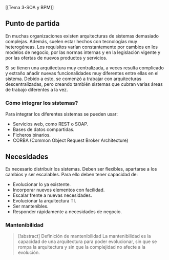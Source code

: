 [[Tema 3-SOA y BPM]]

## Punto de partida
En muchas organizaciones existen arquitecturas de sistemas demasiado complejas. Además, suelen estar hechos con tecnologías muy heterogéneas. Los requisitos varían constantemente por cambios en los modelos de negocio, por las normas internas y en la legislación vigente y por las ofertas de nuevos productos y servicios.

Si se tienen una arquitectura muy centralizada, a veces resulta complicado y extraño añadir nuevas funcionalidades muy diferentes entre ellas en el sistema. Debido a esto, se comenzó a trabajar con arquitecturas descentralizadas, pero creando también sistemas que cubran varias áreas de trabajo diferentes a la vez.

### Cómo integrar los sistemas?
Para integrar los diferentes sistemas se pueden usar:
+ Servicios web, como REST o SOAP.
+ Bases de datos compartidas.
+ Ficheros binarios.
+ CORBA (Common Object Request Broker Architecture)

## Necesidades
Es necesario distribuir los sistemas. Deben ser flexibles, apartarse a los cambios y ser escalables. Para ello deben tener capacidad de:
+ Evolucionar lo ya existente.
+ Incorporar nuevos elementos con facilidad.
+ Escalar frente a nuevas necesidades.
+ Evolucionar la arquitectura TI.
+ Ser mantenibles.
+ Responder rápidamente a necesidades de negocio.

### Mantenibilidad
> [!abstract] Definición de mantenibilidad
> La mantenibilidad es la capacidad de una arquitectura para poder evolucionar, sin que se rompa la arquitectura y sin que la complejidad no afecte a la evolución.

